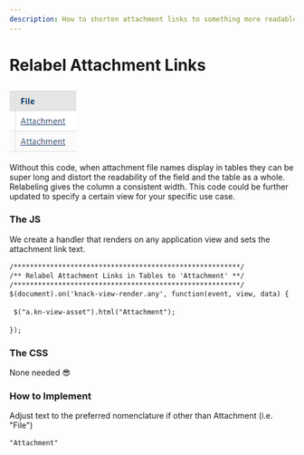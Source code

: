 ```yaml
---
description: How to shorten attachment links to something more readable
---
```


# Relabel Attachment Links

![Attachment links](../../.gitbook/assets/image%20%2858%29.png)

Without this code, when attachment file names display in tables they can be super long and distort the readability of the field and the table as a whole. Relabeling gives the column a consistent width. This code could be further updated to specify a certain view for your specific use case.

### The JS

We create a handler that renders on any application view and sets the attachment link text.

```text
/********************************************************/
/** Relabel Attachment Links in Tables to 'Attachment' **/
/********************************************************/
$(document).on('knack-view-render.any', function(event, view, data) {
 
 $("a.kn-view-asset").html("Attachment"); 
 
});
```

### The CSS

None needed 😎

### How to Implement

Adjust text to the preferred nomenclature if other than Attachment \(i.e. "File"\)

```text
"Attachment"
```





